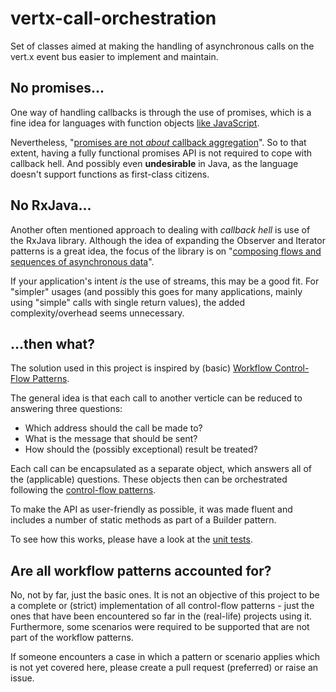 # vertx-call-orchestration
Set of classes aimed at making the handling of asynchronous calls on the vert.x event bus easier to implement and maintain.

## No promises...
One way of handling callbacks is through the use of promises, which is a fine idea for languages with function objects
[like JavaScript](http://blog.mediumequalsmessage.com/promise-deferred-objects-in-javascript-pt1-theory-and-semantics).

Nevertheless, "[promises are not *about* callback aggregation](http://domenic.me/2012/10/14/youre-missing-the-point-of-promises/)".
So to that extent, having a fully functional promises API is not required to cope with callback hell. And possibly even **undesirable** in Java,
as the language doesn't support functions as first-class citizens.

## No RxJava...
Another often mentioned approach to dealing with *callback hell* is use of the RxJava library. Although the idea of expanding the Observer and Iterator patterns is a great idea,
the focus of the library is on "[composing flows and sequences of asynchronous data](https://github.com/Netflix/RxJava/wiki)".

If your application's intent *is* the use of streams, this may be a good fit. For "simpler" usages (and possibly this goes for many applications,
mainly using "simple" calls with single return values), the added complexity/overhead seems unnecessary.

## ...then what?
The solution used in this project is inspired by (basic) [Workflow Control-Flow Patterns](http://www.workflowpatterns.com/patterns/control/index.php).

The general idea is that each call to another verticle can be reduced to answering three questions:

  * Which address should the call be made to?
  * What is the message that should be sent?
  * How should the (possibly exceptional) result be treated?

Each call can be encapsulated as a separate object, which answers all of the (applicable) questions.
These objects then can be orchestrated following the [control-flow patterns](./patterns.md).

To make the API as user-friendly as possible, it was made fluent and includes a number of static methods as part of a Builder pattern.

To see how this works, please have a look at the [unit tests](./src/test/java/nl/dechateau/vertx/orchestration).

## Are all workflow patterns accounted for?
No, not by far, just the basic ones. It is not an objective of this project to be a complete or (strict) implementation of all control-flow patterns - just the ones that have been encountered so far in the (real-life) projects using it.
Furthermore, some scenarios were required to be supported that are not part of the workflow patterns.

If someone encounters a case in which a pattern or scenario applies which is not yet covered here,
please create a pull request (preferred) or raise an issue.
